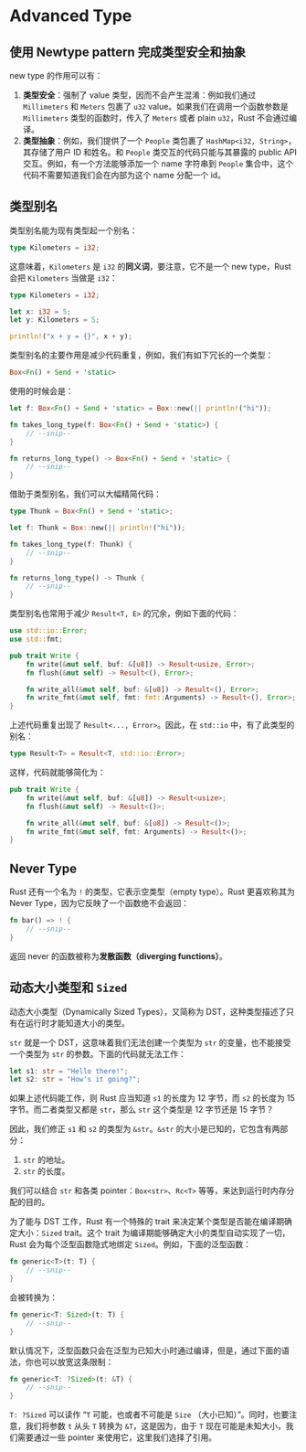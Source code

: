 # Advanced Type

## 使用 Newtype pattern 完成类型安全和抽象

new type 的作用可以有：

1. **类型安全**：强制了 value 类型，因而不会产生混淆：例如我们通过 `Millimeters` 和 `Meters` 包裹了 `u32` value。如果我们在调用一个函数参数是 `Millimeters` 类型的函数时，传入了 `Meters` 或者 plain `u32`，Rust 不会通过编译。
2. **类型抽象**：例如，我们提供了一个 `People` 类包裹了 `HashMap<i32, String>`，其存储了用户 ID 和姓名。和 `People` 类交互的代码只能与其暴露的 public API 交互。例如，有一个方法能够添加一个 name 字符串到 `People` 集合中，这个代码不需要知道我们会在内部为这个 name 分配一个 id。

## 类型别名

类型别名能为现有类型起一个别名：

```rust
type Kilometers = i32;
```

这意味着，`Kilometers` 是 `i32` 的**同义词**，要注意，它不是一个 new type，Rust 会把 `Kilometers` 当做是 `i32`：

```rust
type Kilometers = i32;

let x: i32 = 5;
let y: Kilometers = 5;

println!("x + y = {}", x + y);
```

类型别名的主要作用是减少代码重复，例如，我们有如下冗长的一个类型：

```rust
Box<Fn() + Send + 'static>
```

使用的时候会是：

```rust
let f: Box<Fn() + Send + 'static> = Box::new(|| println!("hi"));

fn takes_long_type(f: Box<Fn() + Send + 'static>) {
    // --snip--
}

fn returns_long_type() -> Box<Fn() + Send + 'static> {
    // --snip--
}
```

借助于类型别名，我们可以大幅精简代码：

```rust
type Thunk = Box<Fn() + Send + 'static>;

let f: Thunk = Box::new(|| println!("hi"));

fn takes_long_type(f: Thunk) {
    // --snip--
}

fn returns_long_type() -> Thunk {
    // --snip--
}
```

类型别名也常用于减少 `Result<T, E>` 的冗余，例如下面的代码：

```rust
use std::io::Error;
use std::fmt;

pub trait Write {
    fn write(&mut self, buf: &[u8]) -> Result<usize, Error>;
    fn flush(&mut self) -> Result<(), Error>;

    fn write_all(&mut self, buf: &[u8]) -> Result<(), Error>;
    fn write_fmt(&mut self, fmt: fmt::Arguments) -> Result<(), Error>;
}
```

上述代码重复出现了 `Result<..., Error>`。因此，在 `std::io` 中，有了此类型的别名：

```rust
type Result<T> = Result<T, std::io::Error>;
```

这样，代码就能够简化为：

```rust
pub trait Write {
    fn write(&mut self, buf: &[u8]) -> Result<usize>;
    fn flush(&mut self) -> Result<()>;

    fn write_all(&mut self, buf: &[u8]) -> Result<()>;
    fn write_fmt(&mut self, fmt: Arguments) -> Result<()>;
}
```

## Never Type

Rust 还有一个名为 `!` 的类型，它表示空类型（empty type）。Rust 更喜欢称其为 Never Type，因为它反映了一个函数绝不会返回：

```rust
fn bar() => ! {
    // --snip--
}
```

返回 never 的函数被称为**发散函数（diverging functions）**。

## 动态大小类型和 `Sized`

动态大小类型（Dynamically Sized Types），又简称为 DST，这种类型描述了只有在运行时才能知道大小的类型。

`str` 就是一个 DST，这意味着我们无法创建一个类型为 `str` 的变量，也不能接受一个类型为 `str` 的参数。下面的代码就无法工作：

```rust
let s1: str = "Hello there!";
let s2: str = "How's it going?";
```

如果上述代码能工作，则 Rust 应当知道 `s1` 的长度为 12 字节，而 `s2` 的长度为 15 字节。而二者类型又都是 `str`，那么 `str` 这个类型是 12 字节还是 15 字节？

因此，我们修正 `s1` 和 `s2` 的类型为 `&str`。`&str` 的大小是已知的，它包含有两部分：

1. `str` 的地址。
2. `str` 的长度。

我们可以结合 `str` 和各类 pointer：`Box<str>`、`Rc<T>` 等等，来达到运行时内存分配的目的。

为了能与 DST 工作，Rust 有一个特殊的 trait 来决定某个类型是否能在编译期确定大小：`Sized` trait。这个 trait 为编译期能够确定大小的类型自动实现了一切，Rust 会为每个泛型函数隐式地绑定 `Sized`。例如，下面的泛型函数：

```rust
fn generic<T>(t: T) {
    // --snip--
}
```

会被转换为：

```rust
fn generic<T: Sized>(t: T) {
    // --snip--
}
```

默认情况下，泛型函数只会在泛型为已知大小时通过编译，但是，通过下面的语法，你也可以放宽这条限制：

```rust
fn generic<T: ?Sized>(t: &T) {
    // --snip--
}
```

`T: ?Sized` 可以读作 “`T` 可能，也或者不可能是 `Size` （大小已知）”。同时，也要注意，我们将参数 `t` 从头 `T` 转换为 `&T`，这是因为，由于 `T` 现在可能是未知大小，我们需要通过一些 pointer 来使用它，这里我们选择了引用。

